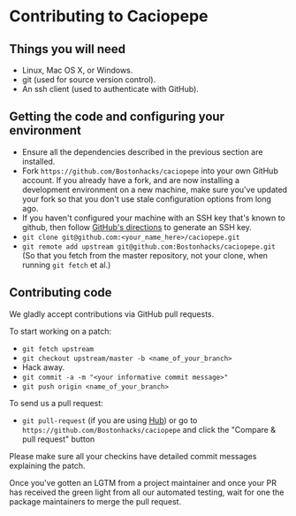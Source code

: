 # Contributing to Caciopepe

## Things you will need

* Linux, Mac OS X, or Windows.
* git (used for source version control).
* An ssh client (used to authenticate with GitHub).

## Getting the code and configuring your environment

* Ensure all the dependencies described in the previous section are installed.
* Fork `https://github.com/Bostonhacks/caciopepe` into your own GitHub account. If
   you already have a fork, and are now installing a development environment on
   a new machine, make sure you've updated your fork so that you don't use stale
   configuration options from long ago.
* If you haven't configured your machine with an SSH key that's known to github, then
   follow [GitHub's directions](https://help.github.com/articles/generating-ssh-keys/)
   to generate an SSH key.
* `git clone git@github.com:<your_name_here>/caciopepe.git`
* `git remote add upstream git@github.com:Bostonhacks/caciopepe.git` (So that you
   fetch from the master repository, not your clone, when running `git fetch`
   et al.)

## Contributing code

We gladly accept contributions via GitHub pull requests.

To start working on a patch:

 * `git fetch upstream`
 * `git checkout upstream/master -b <name_of_your_branch>`
 * Hack away.
 * `git commit -a -m "<your informative commit message>"`
 * `git push origin <name_of_your_branch>`

To send us a pull request:

* `git pull-request` (if you are using [Hub](http://github.com/github/hub/)) or
  go to `https://github.com/Bostonhacks/caciopepe` and click the
  "Compare & pull request" button

Please make sure all your checkins have detailed commit messages explaining the patch.

Once you've gotten an LGTM from a project maintainer and once your PR has received
the green light from all our automated testing, wait for one the package maintainers
to merge the pull request.
